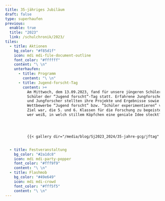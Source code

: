 ```yaml
---
title: 35-jähriges Jubiläum
draft: false
type: superhaufen
previous:
  enable: true
  title: "2023"
  link: /schulchronik/2023/
tiles:
  - title: Aktionen
    bg_color: "#f85d1f"
    icon: mdi mdi-file-document-outline
    font_color: "#ffffff"
    content: "\ \n"
    unterhaufen:
      - title: Programm
        content: "\ \n"
      - title: Jugend-forscht-Tag
        content: >+
          Am Mittwoch, dem 13.09.2023, fand für unsere jüngeren Schülerinnen und
          Schüler der “Jugend forscht”-Tag statt. Erfahrene Jungforscherinnen
          und Jungforscher stellten ihre Projekte und Ergebnisse sowie die
          Wettbewerbe “Jugend forscht” bzw. “Schüler experimentieren” vor. Das
          Ziel war, die 5. und 6. Klassen für die Forschung zu begeistern - denn
          wer weiß, in welch stillem Köpfchen eine geniale Idee steckt?




          {{< gallery dir="/media/blog/Sj2023_2024/35-jahre-gcg/jftag" >}}


  - title: Festveranstaltung
    bg_color: "#2a1dc8"
    icon: mdi mdi-party-popper
    font_color: "#fff9f9"
    content: "\ \n"
  - title: Flashmob
    bg_color: "#49e649"
    icon: mdi mdi-crowd
    font_color: "#fff5f5"
    content: "\ \n"
---
```

